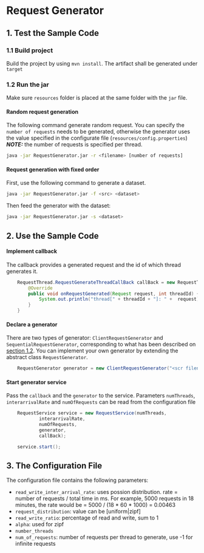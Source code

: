 # Request Generator

## 1. Test the Sample Code

### 1.1 Build project

Build the project by using <code>mvn install</code>. The artifact shall be generated under <code>target</code>

### 1.2 Run the jar

Make sure <code>resources</code> folder is placed at the same folder with the <code>jar</code> file.

#### Random request generation

The following command generate random request. You can specify the <code>number of requests</code> needs to be generated, otherwise the generator uses the value specified in the configurate file (<code>resources/config.properties</code>) ***NOTE:*** the number of requests is specified per thread.

```bash
java -jar RequestGenerator.jar -r <filename> [number of requests]
```

#### Request generation with fixed order

First, use the following command to generate a dataset.

```bash
java -jar RequestGenerator.jar -f <src> <dataset>
```

Then feed the generator with the dataset: 

```bash
java -jar RequestGenerator.jar -s <dataset>
```

## 2. Use the Sample Code

#### Implement callback

The callback provides a generated request and the id of which thread generates it.

```java
    RequestThread.RequestGenerateThreadCallBack callBack = new RequestThread.RequestGenerateThreadCallBack() {
        @Override
        public void onRequestGenerated(Request request, int threadId) {
            System.out.println("thread[" + threadId + "]: " +  request);
        }
    }
```

#### Declare a generator

There are two types of generator: <code>ClientRequestGenerator</code> and <code>SequentialRequestGenerator</code>, corresponding to what has been described on [section 1.2](run-the-jar). You can implement your own generator by extending the abstract class <code>RequestGenerator</code>.

```java
    RequestGenerator generator = new ClientRequestGenerator("<scr filename>");
```

#### Start generator service

Pass the <code>callback</code> and the <code>generator</code> to the service. Parameters <code>numThreads</code>, <code>interarrivalRate</code> and <code>numOfRequests</code> can be read from the configuration file

```java        
    RequestService service = new RequestService(numThreads,
            interarrivalRate,
            numOfRequests,
            generator,
            callBack);

    service.start();
```

## 3. The Configuration File

The configuration file contains the following parameters:

* <code>read_write_inter_arrival_rate</code>: uses possion distribution. rate = number of requests / total time in ms. For example, 5000 requests in 18 minutes, the rate would be = 5000 / (18 * 60 * 1000) = 0.00463
* <code>request_distribution</code>: value can be [uniform|zipf]
* <code>read_write_ratio</code>: percentage of read and write, sum to 1
* <code>alpha</code>: used for zipf
* <code>number_threads</code>
* <code>num_of_requests</code>: number of requests per thread to generate, use -1 for infinite requests
